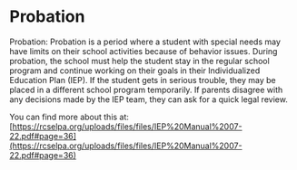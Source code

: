 # Probation
Probation: Probation is a period where a student with special needs may have limits on their school activities because of behavior issues. During probation, the school must help the student stay in the regular school program and continue working on their goals in their Individualized Education Plan (IEP). If the student gets in serious trouble, they may be placed in a different school program temporarily. If parents disagree with any decisions made by the IEP team, they can ask for a quick legal review.

You can find more about this at: [https://rcselpa.org/uploads/files/files/IEP%20Manual%2007-22.pdf#page=36](https://rcselpa.org/uploads/files/files/IEP%20Manual%2007-22.pdf#page=36)
